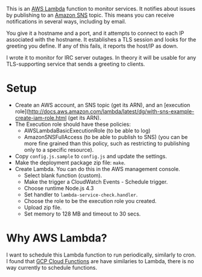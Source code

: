 This is an [AWS Lambda](https://aws.amazon.com/lambda/) function to monitor
services. It notifies about issues by publishing to an [Amazon
SNS](https://aws.amazon.com/sns/) topic. This means you can receive
notifications in several ways, including by email.

You give it a hostname and a port, and it attempts to connect to each IP
associated with the hostname. It establishes a TLS session and looks for the
greeting you define. If any of this fails, it reports the host/IP as down.

I wrote it to monitor for IRC server outages. In theory it will be usable for
any TLS-supporting service that sends a greeting to clients.


# Setup
  * Create an AWS account, an SNS topic (get its ARN), and an [execution
    role](http://docs.aws.amazon.com/lambda/latest/dg/with-sns-example-create-iam-role.html
    (get its ARN).
  * The Execution role should have these policies:
    * AWSLambdaBasicExecutionRole (to be able to log)
    * AmazonSNSFullAccess (to be able to publish to SNS) (you can be more fine
      grained than this policy, such as restricting to publishing only to a
      specific resource).
  * Copy `config.js.sample` to `config.js` and update the settings.
  * Make the deployment package zip file: `make`.
  * Create Lambda. You can do this in the AWS management console.
    * Select blank function (custom).
    * Make the trigger a CloudWatch Events - Schedule trigger.
    * Choose runtime Node.js 4.3
    * Set handler to `lambda-service-check.handler`.
    * Choose the role to be the execution role you created.
    * Upload zip file.
    * Set memory to 128 MB and timeout to 30 secs.


# Why AWS Lambda?
I want to schedule this Lambda function to run periodically, similarly to cron.
I found that [GCP Cloud Functions](https://cloud.google.com/functions/) are
have similaries to Lambda, there is no way currently to schedule functions.
